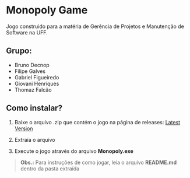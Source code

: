 # Monopoly Game

Jogo construido para a matéria de Gerência de Projetos e Manutenção de Software na UFF.

## Grupo:

- Bruno Decnop
- Filipe Galves
- Gabriel Figueiredo
- Giovani Henriques
- Thomaz Falcão

## Como instalar?

1. Baixe o arquivo .zip que contém o jogo na página de releases: [Latest Version](https://github.com/GabrielFVieira/monopoly-game/releases/latest)

2. Extraia o arquivo

3. Execute o jogo através do arquivo **Monopoly.exe**

> **Obs.:** Para instruções de como jogar, leia o arquivo **README.md** dentro da pasta extraída
